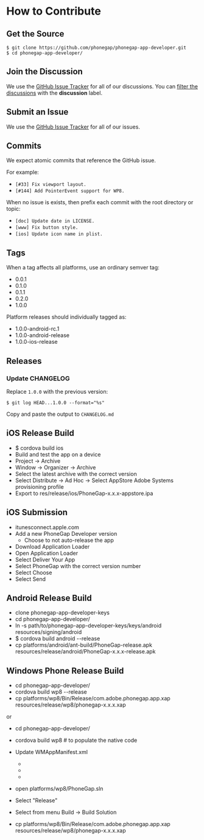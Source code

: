 # How to Contribute

## Get the Source

    $ git clone https://github.com/phonegap/phonegap-app-developer.git
    $ cd phonegap-app-developer/

## Join the Discussion

We use the [GitHub Issue Tracker][issue-url] for all of our discussions.
You can [filter the discussions][filter-url] with the **discussion** label.

## Submit an Issue

We use the [GitHub Issue Tracker][issue-url] for all of our issues.

## Commits

We expect atomic commits that reference the GitHub issue.

For example:

- `[#33] Fix viewport layout.`
- `[#144] Add PointerEvent support for WP8.`

When no issue is exists, then prefix each commit with the root directory or topic:

- `[doc] Update date in LICENSE.`
- `[www] Fix button style.`
- `[ios] Update icon name in plist.`

## Tags

When a tag affects all platforms, use an ordinary semver tag:

- 0.0.1
- 0.1.0
- 0.1.1
- 0.2.0
- 1.0.0

Platform releases should individually tagged as:

- 1.0.0-android-rc.1
- 1.0.0-android-release
- 1.0.0-ios-release

## Releases

### Update CHANGELOG

Replace `1.0.0` with the previous version:

    $ git log HEAD...1.0.0 --format="%s"

Copy and paste the output to `CHANGELOG.md`

## iOS Release Build

- $ cordova build ios
- Build and test the app on a device
- Project -> Archive
- Window -> Organizer -> Archive
- Select the latest archive with the correct version
- Select Distribute -> Ad Hoc -> Select AppStore Adobe Systems provisioning profile
- Export to res/release/ios/PhoneGap-x.x.x-appstore.ipa

## iOS Submission

- itunesconnect.apple.com
- Add a new PhoneGap Developer version
  - Choose to not auto-release the app
- Download Application Loader
- Open Application Loader
- Select Deliver Your App
- Select PhoneGap with the correct version number
- Select Choose
- Select Send

## Android Release Build

- clone phonegap-app-developer-keys
- cd phonegap-app-developer/
- ln -s path/to/phonegap-app-developer-keys/keys/android resources/signing/android
- $ cordova build android --release
- cp platforms/android/ant-build/PhoneGap-release.apk resources/release/android/PhoneGap-x.x.x-release.apk

## Windows Phone Release Build

- cd phonegap-app-developer/
- cordova build wp8 --release
- cp platforms/wp8/Bin/Release/com.adobe.phonegap.app.xap resources/release/wp8/phonegap-x.x.x.xap

or

- cd phonegap-app-developer/
- cordova build wp8 # to populate the native code
- Update WMAppManifest.xml
  - <App Author="Adobe PhoneGap Team" />
  - <App Publisher="Adobe" />
  - <App Title="PhoneGap Developer" />
- open platforms/wp8/PhoneGap.sln
- Select "Release"
- Select from menu Build -> Build Solution
- cp platforms/wp8/Bin/Release/com.adobe.phonegap.app.xap resources/release/wp8/phonegap-x.x.x.xap

  [issue-url]: https://github.com/phonegap/phonegap-app-developer/issues
  [filter-url]: https://github.com/phonegap/phonegap-app-developer/issues?labels=discussion&page=1&state=open
